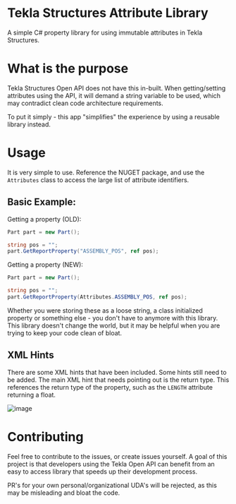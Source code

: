# Tekla Structures Attribute Library
A simple C# property library for using immutable attributes in Tekla Structures.

# What is the purpose
Tekla Structures Open API does not have this in-built. When getting/setting attributes using the API, it will demand a string variable to be used, which may contradict clean code architecture requirements.

To put it simply - this app "simplifies" the experience by using a reusable library instead.

# Usage
It is very simple to use. Reference the NUGET package, and use the `Attributes` class to access the large list of attribute identifiers.

## Basic Example:
Getting a property (OLD):
```cs
Part part = new Part();

string pos = "";
part.GetReportProperty("ASSEMBLY_POS", ref pos);
```

Getting a property (NEW):
```cs
Part part = new Part();

string pos = "";
part.GetReportProperty(Attributes.ASSEMBLY_POS, ref pos);
```

Whether you were storing these as a loose string, a class initialized property or something else - you don't have to anymore with this library. This library doesn't change the world, but it may be helpful when you are trying to keep your code clean of bloat.

## XML Hints
There are some XML hints that have been included. Some hints still need to be added. The main XML hint that needs pointing out is the return type. This references the return type of the property, such as the `LENGTH` attribute returning a float.

![image](https://github.com/cwancy/tekla-structures-attributes/assets/60968585/26981bb9-66f0-4e65-be94-b510c9204f7b)

# Contributing
Feel free to contribute to the issues, or create issues yourself. A goal of this project is that developers using the Tekla Open API can benefit from an easy to access library that speeds up their development process.

PR's for your own personal/organizational UDA's will be rejected, as this may be misleading and bloat the code.
